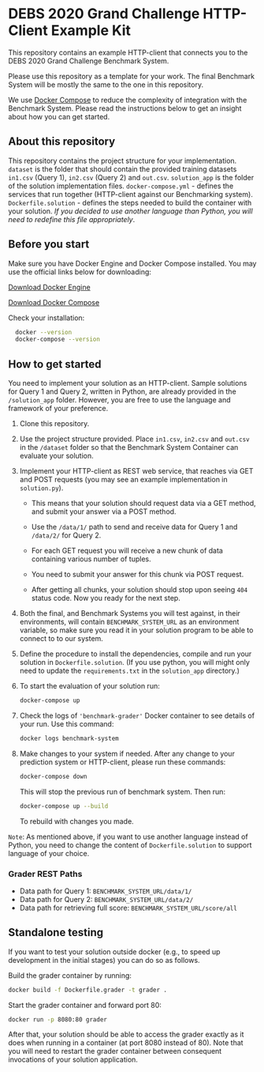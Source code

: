 # DEBS 2020 Grand Challenge HTTP-Client Example Kit

This repository contains an example HTTP-client that connects you to the DEBS 2020 Grand Challenge Benchmark System.

Please use this repository as a template for your work. The final Benchmark System will be mostly the same to the one in this repository.

We use [Docker Compose](https://docs.docker.com/compose/) to reduce the complexity of integration with the Benchmark System.
Please read the instructions below to get an insight about how you can get started.

## About this repository

This repository contains the project structure for your implementation.
`dataset` is the folder that should contain the provided training datasets `in1.csv` (Query 1), `in2.csv` (Query 2) and `out.csv`. 
`solution_app` is the folder of the solution implementation files.
`docker-compose.yml` - defines the services that run together (HTTP-client against our Benchmarking system).
`Dockerfile.solution` - defines the steps needed to build the container with your solution. *If you decided to use another language than Python, you will need to redefine this file appropriately*.

## Before you start

Make sure you have Docker Engine and Docker Compose installed. You may use the official links below for downloading:

[Download Docker Engine](https://docs.docker.com/get-started/#prepare-your-docker-environment)

[Download Docker Compose](https://docs.docker.com/compose/install/#install-compose)

Check your installation:

```bash
  docker --version
  docker-compose --version
```

## How to get started

You need to implement your solution as an HTTP-client. Sample solutions for Query 1 and Query 2, written in Python, are already provided in the `/solution_app` folder. However, you are free to use the language and framework of your preference.

1. Clone this repository.
1. Use the project structure provided. Place `in1.csv`, `in2.csv` and `out.csv` in the `/dataset` folder so that the Benchmark System Container can evaluate your solution.
1. Implement your HTTP-client as REST web service, that reaches via GET and POST requests (you may see an example implementation in `solution.py`).

    - This means that your solution should request data via a GET method, and submit your answer via a POST method.

    - Use the `/data/1/` path to send and receive data for Query 1 and `/data/2/` for Query 2.

    - For each GET request you will receive a new chunk of data containing various number of tuples.

    - You need to submit your answer for this chunk via POST request.

    - After getting all chunks, your solution should stop upon seeing `404` status code. Now you ready for the next step.

1. Both the final, and Benchmark Systems you will test against, in their environments, will contain `BENCHMARK_SYSTEM_URL` as an environment variable, so make sure you read it in your solution program to be able to connect to to our system.
1. Define the procedure to install the dependencies, compile and run your solution in `Dockerfile.solution`. (If you use python, you will might only need to update the `requirements.txt` in the `solution_app` directory.)
1. To start the evaluation of your solution run:

      ```bash
      docker-compose up
      ```

1. Check the logs of `'benchmark-grader'` Docker container to see details of your run.
    Use this command:

      ```bash
      docker logs benchmark-system
      ```

1. Make changes to your system if needed.
After any change to your prediction system or HTTP-client, please run these commands:

      ```bash
      docker-compose down
      ```

    This will stop the previous run of benchmark system. Then run:

      ```bash
      docker-compose up --build
      ```

    To rebuild with changes you made.

`Note`: As mentioned above, if you want to use another language instead of Python, you need to change the content of `Dockerfile.solution` to support language of your choice.


### Grader REST Paths

- Data path for Query 1: `BENCHMARK_SYSTEM_URL/data/1/`
- Data path for Query 2: `BENCHMARK_SYSTEM_URL/data/2/`
- Data path for retrieving full score: `BENCHMARK_SYSTEM_URL/score/all`

## Standalone testing

If you want to test your solution outside docker (e.g., to speed up development in the initial stages) you can do so as follows.

Build the grader container by running:

```bash
docker build -f Dockerfile.grader -t grader .
```

Start the grader container and forward port 80:

```bash
docker run -p 8080:80 grader
```

After that, your solution should be able to access the grader exactly as it does when running in a container (at port 8080 instead of 80). Note that you will need to restart the grader container between consequent invocations of your solution application.

